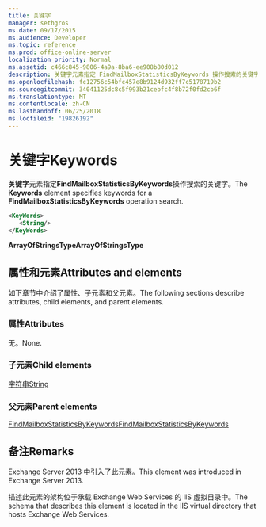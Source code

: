 ```yaml
---
title: 关键字
manager: sethgros
ms.date: 09/17/2015
ms.audience: Developer
ms.topic: reference
ms.prod: office-online-server
localization_priority: Normal
ms.assetid: c466c845-9806-4a9a-8ba6-ee908b80d012
description: 关键字元素指定 FindMailboxStatisticsByKeywords 操作搜索的关键字。
ms.openlocfilehash: fc12756c54bfc457e8b9124d932ff7c5178719b2
ms.sourcegitcommit: 34041125dc8c5f993b21cebfc4f8b72f0fd2cb6f
ms.translationtype: MT
ms.contentlocale: zh-CN
ms.lasthandoff: 06/25/2018
ms.locfileid: "19826192"
---
```

# <a name="keywords"></a><span data-ttu-id="69d51-103">关键字</span><span class="sxs-lookup"><span data-stu-id="69d51-103">Keywords</span></span>

<span data-ttu-id="69d51-104">**关键字**元素指定**FindMailboxStatisticsByKeywords**操作搜索的关键字。</span><span class="sxs-lookup"><span data-stu-id="69d51-104">The **Keywords** element specifies keywords for a **FindMailboxStatisticsByKeywords** operation search.</span></span> 
  
```XML
<KeyWords>
   <String/>
</KeyWords>
```

 <span data-ttu-id="69d51-105">**ArrayOfStringsType**</span><span class="sxs-lookup"><span data-stu-id="69d51-105">**ArrayOfStringsType**</span></span>
## <a name="attributes-and-elements"></a><span data-ttu-id="69d51-106">属性和元素</span><span class="sxs-lookup"><span data-stu-id="69d51-106">Attributes and elements</span></span>

<span data-ttu-id="69d51-107">如下章节中介绍了属性、子元素和父元素。</span><span class="sxs-lookup"><span data-stu-id="69d51-107">The following sections describe attributes, child elements, and parent elements.</span></span>
  
### <a name="attributes"></a><span data-ttu-id="69d51-108">属性</span><span class="sxs-lookup"><span data-stu-id="69d51-108">Attributes</span></span>

<span data-ttu-id="69d51-109">无。</span><span class="sxs-lookup"><span data-stu-id="69d51-109">None.</span></span>
  
### <a name="child-elements"></a><span data-ttu-id="69d51-110">子元素</span><span class="sxs-lookup"><span data-stu-id="69d51-110">Child elements</span></span>

[<span data-ttu-id="69d51-111">字符串</span><span class="sxs-lookup"><span data-stu-id="69d51-111">String</span></span>](string.md)
  
### <a name="parent-elements"></a><span data-ttu-id="69d51-112">父元素</span><span class="sxs-lookup"><span data-stu-id="69d51-112">Parent elements</span></span>

[<span data-ttu-id="69d51-113">FindMailboxStatisticsByKeywords</span><span class="sxs-lookup"><span data-stu-id="69d51-113">FindMailboxStatisticsByKeywords</span></span>](findmailboxstatisticsbykeywords.md)
  
## <a name="remarks"></a><span data-ttu-id="69d51-114">备注</span><span class="sxs-lookup"><span data-stu-id="69d51-114">Remarks</span></span>

<span data-ttu-id="69d51-115">Exchange Server 2013 中引入了此元素。</span><span class="sxs-lookup"><span data-stu-id="69d51-115">This element was introduced in Exchange Server 2013.</span></span>
  
<span data-ttu-id="69d51-116">描述此元素的架构位于承载 Exchange Web Services 的 IIS 虚拟目录中。</span><span class="sxs-lookup"><span data-stu-id="69d51-116">The schema that describes this element is located in the IIS virtual directory that hosts Exchange Web Services.</span></span>
  

